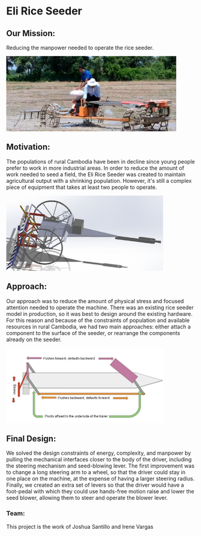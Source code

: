 # Eli Rice Seeder
## Our Mission:
Reducing the manpower needed to operate the rice seeder.

<img src="./seeder.jpg" width="auto" height="200px" style="display:flex;">

## Motivation:
The populations of rural Cambodia have been in decline since young people prefer to work in more industrial areas. In order to reduce the amount of work needed to seed a field, the Eli Rice Seeder was created to maintain agricultural output with a shrinking population. However, it's still a complex piece of equipment that takes at least two people to operate. 

<img src="./trailer.jpg" width="auto" height="200px" style="display:flex;">

## Approach:
Our approach was to reduce the amount of physical stress and focused attention needed to operate the machine. There was an existing rice seeder model in production, so it was best to design around the existing hardware. For this reason and because of the constraints of population and available resources in rural Cambodia, we had two main approaches: either attach a component to the surface of the seeder, or rearrange the components already on the seeder.

<img src="./pedal.jpg" width="auto" height="200px" style="display:flex;">

## Final Design:
We solved the design constraints of energy, complexity, and manpower by pulling the mechanical interfaces closer to the body of the driver, including the steering mechanism and seed-blowing lever. The first improvement was to change a long steering arm to a wheel, so that the driver could stay in one place on the machine, at the expense of having a larger steering radius. Finally, we created an extra set of levers so that the driver would have a foot-pedal with which they could use hands-free motion raise and lower the seed blower, allowing them to steer and operate the blower lever.

### Team:
This project is the work of Joshua Santillo and Irene Vargas
